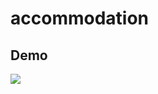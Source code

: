 # accommodation


<div class="col">
  
  

  <h2>Demo</h2>
  <div class="row">
    <img src="/assets/images/demo.gif">
  <div>
  
  
</div>


